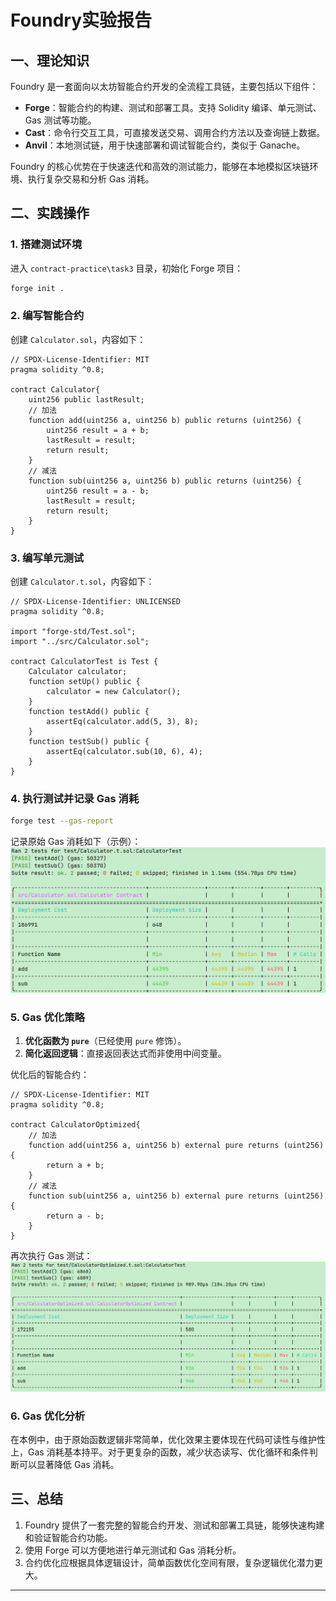 # Foundry实验报告

## 一、理论知识
Foundry 是一套面向以太坊智能合约开发的全流程工具链，主要包括以下组件：

- **Forge**：智能合约的构建、测试和部署工具。支持 Solidity 编译、单元测试、Gas 测试等功能。
- **Cast**：命令行交互工具，可直接发送交易、调用合约方法以及查询链上数据。
- **Anvil**：本地测试链，用于快速部署和调试智能合约，类似于 Ganache。

Foundry 的核心优势在于快速迭代和高效的测试能力，能够在本地模拟区块链环境、执行复杂交易和分析 Gas 消耗。

## 二、实践操作

### 1. 搭建测试环境
进入 `contract-practice\task3` 目录，初始化 Forge 项目：

```bash
forge init .
```

### 2. 编写智能合约
创建 `Calculator.sol`，内容如下：

```solidity
// SPDX-License-Identifier: MIT
pragma solidity ^0.8;

contract Calculator{
    uint256 public lastResult;
    // 加法
    function add(uint256 a, uint256 b) public returns (uint256) {
        uint256 result = a + b;
        lastResult = result;
        return result;
    }
    // 减法
    function sub(uint256 a, uint256 b) public returns (uint256) {
        uint256 result = a - b;
        lastResult = result;
        return result;
    }
}
```

### 3. 编写单元测试
创建 `Calculator.t.sol`，内容如下：
```solidity
// SPDX-License-Identifier: UNLICENSED
pragma solidity ^0.8;

import "forge-std/Test.sol";
import "../src/Calculator.sol";

contract CalculatorTest is Test {
    Calculator calculator;
    function setUp() public {
        calculator = new Calculator();
    }
    function testAdd() public {
        assertEq(calculator.add(5, 3), 8);
    }
    function testSub() public {
        assertEq(calculator.sub(10, 6), 4);
    }
}
```

### 4. 执行测试并记录 Gas 消耗
```bash
forge test --gas-report
```
记录原始 Gas 消耗如下（示例）：
![img.png](img.png)

### 5. Gas 优化策略
1. **优化函数为 `pure`**（已经使用 `pure` 修饰）。
2. **简化返回逻辑**：直接返回表达式而非使用中间变量。

优化后的智能合约：

```solidity
// SPDX-License-Identifier: MIT
pragma solidity ^0.8;

contract CalculatorOptimized{
    // 加法
    function add(uint256 a, uint256 b) external pure returns (uint256) {
        return a + b;
    }
    // 减法
    function sub(uint256 a, uint256 b) external pure returns (uint256) {
        return a - b;
    }
}
```

再次执行 Gas 测试：
![img_1.png](img_1.png)

### 6. Gas 优化分析
在本例中，由于原始函数逻辑非常简单，优化效果主要体现在代码可读性与维护性上，Gas 消耗基本持平。对于更复杂的函数，减少状态读写、优化循环和条件判断可以显著降低 Gas 消耗。

## 三、总结
1. Foundry 提供了一套完整的智能合约开发、测试和部署工具链，能够快速构建和验证智能合约功能。
2. 使用 Forge 可以方便地进行单元测试和 Gas 消耗分析。
3. 合约优化应根据具体逻辑设计，简单函数优化空间有限，复杂逻辑优化潜力更大。
---


